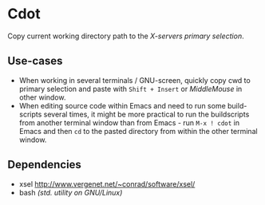 Cdot
================

Copy current working directory path to the *X-servers primary selection*.

## Use-cases

* When working in several terminals / GNU-screen, quickly copy cwd to primary selection
and paste with `Shift + Insert` or _MiddleMouse_ in other window.
* When editing source code within Emacs and need to run some build-scripts several times,
it might be more practical to run the buildscripts from another terminal window than from
Emacs - run `M-x ! cdot` in Emacs and then `cd` to the pasted directory from
within the other terminal window.

## Dependencies

* xsel http://www.vergenet.net/~conrad/software/xsel/
* bash _(std. utility on GNU/Linux)_
